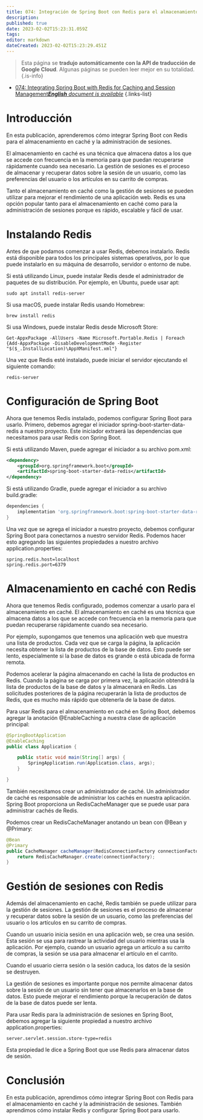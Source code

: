 ```yaml
---
title: 074: Integración de Spring Boot con Redis para el almacenamiento en caché y la gestión de sesiones
description: 
published: true
date: 2023-02-02T15:23:31.059Z
tags: 
editor: markdown
dateCreated: 2023-02-02T15:23:29.451Z
---
```


> Esta página se **tradujo automáticamente con la API de traducción de Google Cloud**.
Algunas páginas se pueden leer mejor en su totalidad.{.is-info}



- [074: Integrating Spring Boot with Redis for Caching and Session Management***English** document is available*](/en/Knowledge-base/Spring-Boot/Learning/074-integrating-spring-boot-with-redis-for-caching-and-session-management)
{.links-list}


# Introducción

En esta publicación, aprenderemos cómo integrar Spring Boot con Redis para el almacenamiento en caché y la administración de sesiones.

El almacenamiento en caché es una técnica que almacena datos a los que se accede con frecuencia en la memoria para que puedan recuperarse rápidamente cuando sea necesario. La gestión de sesiones es el proceso de almacenar y recuperar datos sobre la sesión de un usuario, como las preferencias del usuario o los artículos en su carrito de compras.

Tanto el almacenamiento en caché como la gestión de sesiones se pueden utilizar para mejorar el rendimiento de una aplicación web. Redis es una opción popular tanto para el almacenamiento en caché como para la administración de sesiones porque es rápido, escalable y fácil de usar.

# Instalando Redis

Antes de que podamos comenzar a usar Redis, debemos instalarlo. Redis está disponible para todos los principales sistemas operativos, por lo que puede instalarlo en su máquina de desarrollo, servidor o entorno de nube.

Si está utilizando Linux, puede instalar Redis desde el administrador de paquetes de su distribución. Por ejemplo, en Ubuntu, puede usar apt:

```
sudo apt install redis-server
```

Si usa macOS, puede instalar Redis usando Homebrew:

```
brew install redis
```

Si usa Windows, puede instalar Redis desde Microsoft Store:

```
Get-AppxPackage -AllUsers -Name Microsoft.Portable.Redis | Foreach {Add-AppxPackage -DisableDevelopmentMode -Register "$($_.InstallLocation)\AppXManifest.xml"}
```

Una vez que Redis esté instalado, puede iniciar el servidor ejecutando el siguiente comando:

```
redis-server
```

# Configuración de Spring Boot

Ahora que tenemos Redis instalado, podemos configurar Spring Boot para usarlo. Primero, debemos agregar el iniciador spring-boot-starter-data-redis a nuestro proyecto. Este iniciador extraerá las dependencias que necesitamos para usar Redis con Spring Boot.

Si está utilizando Maven, puede agregar el iniciador a su archivo pom.xml:

```xml
<dependency>
    <groupId>org.springframework.boot</groupId>
    <artifactId>spring-boot-starter-data-redis</artifactId>
</dependency>
```

Si está utilizando Gradle, puede agregar el iniciador a su archivo build.gradle:

```groovy
dependencies {
    implementation 'org.springframework.boot:spring-boot-starter-data-redis'
}
```

Una vez que se agrega el iniciador a nuestro proyecto, debemos configurar Spring Boot para conectarnos a nuestro servidor Redis. Podemos hacer esto agregando las siguientes propiedades a nuestro archivo application.properties:

```
spring.redis.host=localhost
spring.redis.port=6379
```

# Almacenamiento en caché con Redis

Ahora que tenemos Redis configurado, podemos comenzar a usarlo para el almacenamiento en caché. El almacenamiento en caché es una técnica que almacena datos a los que se accede con frecuencia en la memoria para que puedan recuperarse rápidamente cuando sea necesario.

Por ejemplo, supongamos que tenemos una aplicación web que muestra una lista de productos. Cada vez que se carga la página, la aplicación necesita obtener la lista de productos de la base de datos. Esto puede ser lento, especialmente si la base de datos es grande o está ubicada de forma remota.

Podemos acelerar la página almacenando en caché la lista de productos en Redis. Cuando la página se carga por primera vez, la aplicación obtendrá la lista de productos de la base de datos y la almacenará en Redis. Las solicitudes posteriores de la página recuperarán la lista de productos de Redis, que es mucho más rápido que obtenerla de la base de datos.

Para usar Redis para el almacenamiento en caché en Spring Boot, debemos agregar la anotación @EnableCaching a nuestra clase de aplicación principal:

```java
@SpringBootApplication
@EnableCaching
public class Application {

    public static void main(String[] args) {
        SpringApplication.run(Application.class, args);
    }

}
```

También necesitamos crear un administrador de caché. Un administrador de caché es responsable de administrar los cachés en nuestra aplicación. Spring Boot proporciona un RedisCacheManager que se puede usar para administrar cachés de Redis.

Podemos crear un RedisCacheManager anotando un bean con @Bean y @Primary:

```java
@Bean
@Primary
public CacheManager cacheManager(RedisConnectionFactory connectionFactory) {
    return RedisCacheManager.create(connectionFactory);
}
```

# Gestión de sesiones con Redis

Además del almacenamiento en caché, Redis también se puede utilizar para la gestión de sesiones. La gestión de sesiones es el proceso de almacenar y recuperar datos sobre la sesión de un usuario, como las preferencias del usuario o los artículos en su carrito de compras.

Cuando un usuario inicia sesión en una aplicación web, se crea una sesión. Esta sesión se usa para rastrear la actividad del usuario mientras usa la aplicación. Por ejemplo, cuando un usuario agrega un artículo a su carrito de compras, la sesión se usa para almacenar el artículo en el carrito.

Cuando el usuario cierra sesión o la sesión caduca, los datos de la sesión se destruyen.

La gestión de sesiones es importante porque nos permite almacenar datos sobre la sesión de un usuario sin tener que almacenarlos en la base de datos. Esto puede mejorar el rendimiento porque la recuperación de datos de la base de datos puede ser lenta.

Para usar Redis para la administración de sesiones en Spring Boot, debemos agregar la siguiente propiedad a nuestro archivo application.properties:

```
server.servlet.session.store-type=redis
```

Esta propiedad le dice a Spring Boot que use Redis para almacenar datos de sesión.

# Conclusión

En esta publicación, aprendimos cómo integrar Spring Boot con Redis para el almacenamiento en caché y la administración de sesiones. También aprendimos cómo instalar Redis y configurar Spring Boot para usarlo.